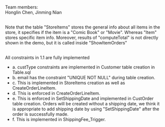 Team members: </br>
Honglin Chen, Jinming Nian  </br> </br>

Note that the table "StoreItems" stores the general info about all items in the store, it specifies if the item is a "Comic Book" or "Movie". Whereas "Item" stores specific item info. Moreover, results of "computeTotal" is not directly shown in the demo, but it is called inside "ShowItemOrders" </br> </br>

All constraints in 1.1 are fully implemented 

- a. custType constraints are implemented in Customer table creation in Table.sql 
- b. email has the constraint "UNIQUE NOT NULL" during table creation.
- c. This is implemented in StoreItems creation as well as CreateOrderLineItem.
- d. This is enforced in CreateOrderLineItem. 
- e. This is enforced in SetShippingDate and implemented in CustOrder table creation. Orders will be created without a shipping date, we think it is appropriate to add shipping date by using "SetShippingDate" after the order is successfully made. 
- f. This is implemented in ShippingFee_Trigger.

